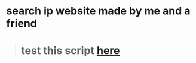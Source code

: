 # search ip website made by me and a friend
> # test this script [here](https://ipsearch-ten.vercel.app/)
